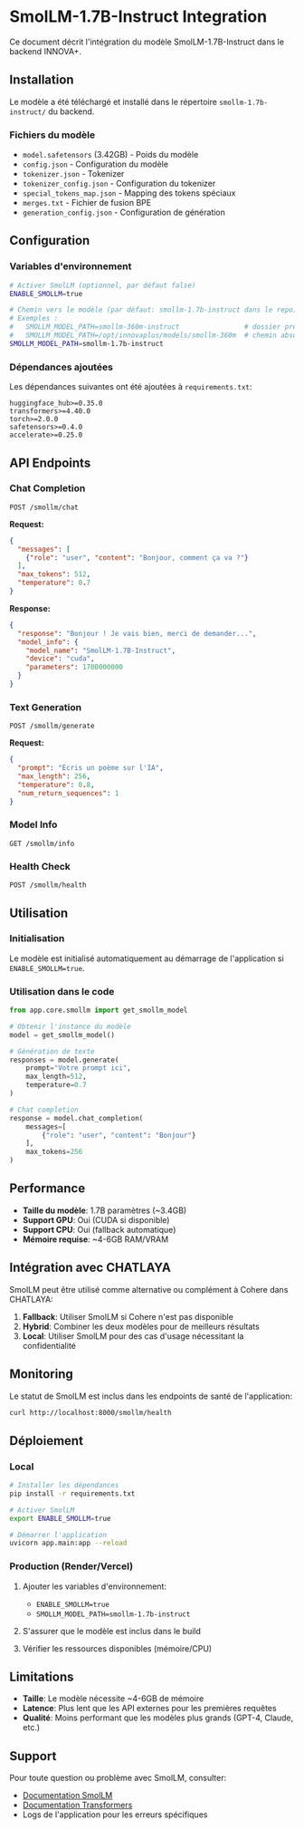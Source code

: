 # SmolLM-1.7B-Instruct Integration

Ce document décrit l'intégration du modèle SmolLM-1.7B-Instruct dans le backend INNOVA+.

## Installation

Le modèle a été téléchargé et installé dans le répertoire `smollm-1.7b-instruct/` du backend.

### Fichiers du modèle
- `model.safetensors` (3.42GB) - Poids du modèle
- `config.json` - Configuration du modèle
- `tokenizer.json` - Tokenizer
- `tokenizer_config.json` - Configuration du tokenizer
- `special_tokens_map.json` - Mapping des tokens spéciaux
- `merges.txt` - Fichier de fusion BPE
- `generation_config.json` - Configuration de génération

## Configuration

### Variables d'environnement

```bash
# Activer SmolLM (optionnel, par défaut false)
ENABLE_SMOLLM=true

# Chemin vers le modèle (par défaut: smollm-1.7b-instruct dans le repo)
# Exemples :
#   SMOLLM_MODEL_PATH=smollm-360m-instruct                # dossier présent dans backend/
#   SMOLLM_MODEL_PATH=/opt/innovaplus/models/smollm-360m  # chemin absolu sur le serveur
SMOLLM_MODEL_PATH=smollm-1.7b-instruct
```

### Dépendances ajoutées

Les dépendances suivantes ont été ajoutées à `requirements.txt`:

```
huggingface_hub>=0.35.0
transformers>=4.40.0
torch>=2.0.0
safetensors>=0.4.0
accelerate>=0.25.0
```

## API Endpoints

### Chat Completion
```
POST /smollm/chat
```

**Request:**
```json
{
  "messages": [
    {"role": "user", "content": "Bonjour, comment ça va ?"}
  ],
  "max_tokens": 512,
  "temperature": 0.7
}
```

**Response:**
```json
{
  "response": "Bonjour ! Je vais bien, merci de demander...",
  "model_info": {
    "model_name": "SmolLM-1.7B-Instruct",
    "device": "cuda",
    "parameters": 1700000000
  }
}
```

### Text Generation
```
POST /smollm/generate
```

**Request:**
```json
{
  "prompt": "Écris un poème sur l'IA",
  "max_length": 256,
  "temperature": 0.8,
  "num_return_sequences": 1
}
```

### Model Info
```
GET /smollm/info
```

### Health Check
```
POST /smollm/health
```

## Utilisation

### Initialisation

Le modèle est initialisé automatiquement au démarrage de l'application si `ENABLE_SMOLLM=true`.

### Utilisation dans le code

```python
from app.core.smollm import get_smollm_model

# Obtenir l'instance du modèle
model = get_smollm_model()

# Génération de texte
responses = model.generate(
    prompt="Votre prompt ici",
    max_length=512,
    temperature=0.7
)

# Chat completion
response = model.chat_completion(
    messages=[
        {"role": "user", "content": "Bonjour"}
    ],
    max_tokens=256
)
```

## Performance

- **Taille du modèle**: 1.7B paramètres (~3.4GB)
- **Support GPU**: Oui (CUDA si disponible)
- **Support CPU**: Oui (fallback automatique)
- **Mémoire requise**: ~4-6GB RAM/VRAM

## Intégration avec CHATLAYA

SmolLM peut être utilisé comme alternative ou complément à Cohere dans CHATLAYA:

1. **Fallback**: Utiliser SmolLM si Cohere n'est pas disponible
2. **Hybrid**: Combiner les deux modèles pour de meilleurs résultats
3. **Local**: Utiliser SmolLM pour des cas d'usage nécessitant la confidentialité

## Monitoring

Le statut de SmolLM est inclus dans les endpoints de santé de l'application:

```bash
curl http://localhost:8000/smollm/health
```

## Déploiement

### Local
```bash
# Installer les dépendances
pip install -r requirements.txt

# Activer SmolLM
export ENABLE_SMOLLM=true

# Démarrer l'application
uvicorn app.main:app --reload
```

### Production (Render/Vercel)

1. Ajouter les variables d'environnement:
   - `ENABLE_SMOLLM=true`
   - `SMOLLM_MODEL_PATH=smollm-1.7b-instruct`

2. S'assurer que le modèle est inclus dans le build

3. Vérifier les ressources disponibles (mémoire/CPU)

## Limitations

- **Taille**: Le modèle nécessite ~4-6GB de mémoire
- **Latence**: Plus lent que les API externes pour les premières requêtes
- **Qualité**: Moins performant que les modèles plus grands (GPT-4, Claude, etc.)

## Support

Pour toute question ou problème avec SmolLM, consulter:
- [Documentation SmolLM](https://huggingface.co/HuggingFaceTB/SmolLM-1.7B-Instruct)
- [Documentation Transformers](https://huggingface.co/docs/transformers/)
- Logs de l'application pour les erreurs spécifiques
